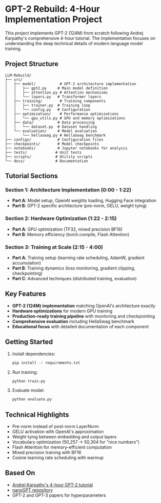 # GPT-2 Rebuild: 4-Hour Implementation Project

This project implements GPT-2 (124M) from scratch following Andrej Karpathy's comprehensive 4-hour tutorial. The implementation focuses on understanding the deep technical details of modern language model training.

## Project Structure

```
LLM-Rebuild/
├── src/
│   ├── model/           # GPT-2 architecture implementation
│   │   ├── gpt2.py     # Main model definition
│   │   ├── attention.py # Attention mechanisms
│   │   └── layers.py   # Transformer layers
│   ├── training/        # Training components
│   │   ├── trainer.py  # Training loop
│   │   └── config.py   # Configuration
│   ├── optimization/    # Performance optimizations
│   │   └── gpu_utils.py # GPU and memory optimizations
│   ├── data/           # Data processing
│   │   └── dataset.py  # Dataset handling
│   └── evaluation/     # Model evaluation
│       └── hellaswag.py # HellaSwag benchmark
├── configs/            # Configuration files
├── checkpoints/        # Model checkpoints
├── notebooks/          # Jupyter notebooks for analysis
├── tests/             # Unit tests
├── scripts/           # Utility scripts
└── docs/              # Documentation
```

## Tutorial Sections

### Section 1: Architecture Implementation (0:00 - 1:22)
- **Part A**: Model setup, OpenAI weights loading, Hugging Face integration
- **Part B**: GPT-2 specific architecture (pre-norm, GELU, weight tying)

### Section 2: Hardware Optimization (1:22 - 2:15)
- **Part A**: GPU optimization (TF32, mixed precision BF16)
- **Part B**: Memory efficiency (torch.compile, Flash Attention)

### Section 3: Training at Scale (2:15 - 4:00)
- **Part A**: Training setup (learning rate scheduling, AdamW, gradient accumulation)
- **Part B**: Training dynamics (loss monitoring, gradient clipping, checkpointing)
- **Part C**: Advanced techniques (distributed training, evaluation)

## Key Features

- **GPT-2 (124M) implementation** matching OpenAI's architecture exactly
- **Hardware optimizations** for modern GPU training
- **Production-ready training pipeline** with monitoring and checkpointing
- **Comprehensive evaluation** including HellaSwag benchmark
- **Educational focus** with detailed documentation of each component

## Getting Started

1. Install dependencies:
   ```bash
   pip install -r requirements.txt
   ```

2. Run training:
   ```bash
   python train.py
   ```

3. Evaluate model:
   ```bash
   python evaluate.py
   ```

## Technical Highlights

- Pre-norm instead of post-norm LayerNorm
- GELU activation with OpenAI's approximation
- Weight tying between embedding and output layers
- Vocabulary optimization (50,257 → 50,304 for "nice numbers")
- Flash Attention for memory-efficient computation
- Mixed precision training with BF16
- Cosine learning rate scheduling with warmup

## Based On

- [Andrej Karpathy's 4-hour GPT-2 tutorial](https://www.youtube.com/watch?v=l8pRSuU81PU)
- [nanoGPT repository](https://github.com/karpathy/nanoGPT)
- GPT-2 and GPT-3 papers for hyperparameters